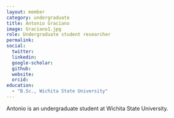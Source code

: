 ```yaml
---
layout: member
category: undergraduate
title: Antonio Graciano
image: Graciano1.jpg
role: Undergraduate student researcher
permalink: 
social:
  twitter:
  linkedin: 
  google-scholar: 
  github:
  website:
  orcid:
education:
  - "B.Sc., Wichita State University"
---
```


Antonio is an undergraduate student at Wichita State University.